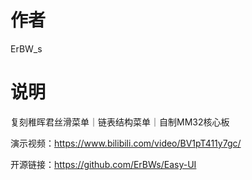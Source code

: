 # 作者
ErBW_s

# 说明
复刻稚晖君丝滑菜单｜链表结构菜单｜自制MM32核心板

演示视频：https://www.bilibili.com/video/BV1pT411y7gc/

开源链接：https://github.com/ErBWs/Easy-UI
